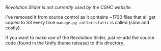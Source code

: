 _Revolution Slider is not currently used by the CSHC website._

I've removed it from source control as it contains ~1700 files that all get copied to S3 every time `manage.py collectstatic` is called (slow and costly).

If you want to make use of the Revolution Slider, just re-add the source code (found in the Unify theme release) to this directory.
